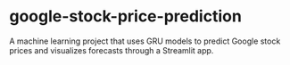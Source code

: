 # google-stock-price-prediction
A machine learning project that uses GRU models to predict Google stock prices and visualizes forecasts through a Streamlit app.
